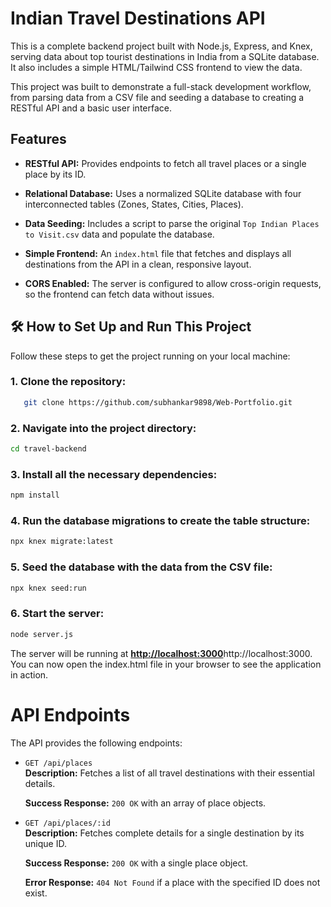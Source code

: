 # Indian Travel Destinations API
This is a complete backend project built with Node.js, Express, and Knex, serving data about top tourist destinations in India from a SQLite database. It also includes a simple HTML/Tailwind CSS frontend to view the data.

This project was built to demonstrate a full-stack development workflow, from parsing data from a CSV file and seeding a database to creating a RESTful API and a basic user interface.

## Features

- **RESTful API:** Provides endpoints to fetch all travel places or a single place by its ID.  

- **Relational Database:** Uses a normalized SQLite database with four interconnected tables (Zones, States, Cities, Places).  

- **Data Seeding:** Includes a script to parse the original `Top Indian Places to Visit.csv` data and populate the database.  

- **Simple Frontend:** An `index.html` file that fetches and displays all destinations from the API in a clean, responsive layout.  

- **CORS Enabled:** The server is configured to allow cross-origin requests, so the frontend can fetch data without issues.

## 🛠️ How to Set Up and Run This Project

Follow these steps to get the project running on your local machine:

### 1. Clone the repository:

```bash
   git clone https://github.com/subhankar9898/Web-Portfolio.git
   ```

### 2. Navigate into the project directory:

```bash
cd travel-backend
```

### 3. Install all the necessary dependencies:

```bash
npm install
```

### 4. Run the database migrations to create the table structure:

```bash
npx knex migrate:latest
```

### 5. Seed the database with the data from the CSV file:

```bash
npx knex seed:run
```

### 6. Start the server:

```bash
node server.js
```

The server will be running at [**http://localhost:3000**](http://localhost:3000)http://localhost:3000. You can now open the index.html file in your browser to see the application in action.

# API Endpoints

The API provides the following endpoints:

- `GET /api/places`  
  **Description:** Fetches a list of all travel destinations with their essential details.  

  **Success Response:** `200 OK` with an array of place objects.  

- `GET /api/places/:id`  
  **Description:** Fetches complete details for a single destination by its unique ID.  

  **Success Response:** `200 OK` with a single place object.  

  **Error Response:** `404 Not Found` if a place with the specified ID does not exist.